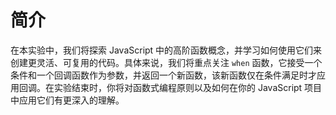# 简介

在本实验中，我们将探索 JavaScript 中的高阶函数概念，并学习如何使用它们来创建更灵活、可复用的代码。具体来说，我们将重点关注 `when` 函数，它接受一个条件和一个回调函数作为参数，并返回一个新函数，该新函数仅在条件满足时才应用回调。在实验结束时，你将对函数式编程原则以及如何在你的 JavaScript 项目中应用它们有更深入的理解。
